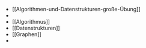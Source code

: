 - [[Algorithmen-und-Datenstrukturen-große-Übung]]
-
- [[Algorithmus]]
- [[Datenstrukturen]]
- [[Graphen]]
-